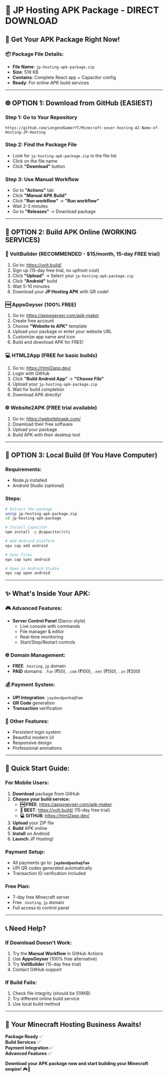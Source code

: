 # 📱 JP Hosting APK Package - DIRECT DOWNLOAD

## 🚀 **Get Your APK Package Right Now!**

### **📦 Package File Details:**
- **File Name**: `jp-hosting-apk-package.zip`
- **Size**: 519 KB
- **Contains**: Complete React app + Capacitor config
- **Ready**: For online APK build services

---

## 🌐 **OPTION 1: Download from GitHub (EASIEST)**

### **Step 1: Go to Your Repository**
```
https://github.com/LengendGamerYT/Minecraft-sever-hosting-AI-Name-of-Hosting-JP-Hosting
```

### **Step 2: Find the Package File**
- Look for `jp-hosting-apk-package.zip` in the file list
- Click on the file name
- Click **"Download"** button

### **Step 3: Use Manual Workflow**
- Go to **"Actions"** tab
- Click **"Manual APK Build"** 
- Click **"Run workflow"** → **"Run workflow"**
- Wait 2-3 minutes
- Go to **"Releases"** → Download package

---

## 🔨 **OPTION 2: Build APK Online (WORKING SERVICES)**

### **🚀 VoltBuilder (RECOMMENDED - $15/month, 15-day FREE trial)**
1. Go to: https://volt.build/
2. Sign up (15-day free trial, no upfront cost)
3. Click **"Upload"** → Select your `jp-hosting-apk-package.zip`
4. Click **"Android"** build
5. Wait 5-10 minutes
6. Download your **JP Hosting APK** with QR code!

### **🆓 AppsGeyser (100% FREE)**
1. Go to: https://appsgeyser.com/apk-maker
2. Create free account
3. Choose **"Website to APK"** template
4. Upload your package or enter your website URL
5. Customize app name and icon
6. Build and download APK for FREE!

### **💻 HTML2App (FREE for basic builds)**
1. Go to: https://html2app.dev/
2. Login with GitHub
3. Click **"Build Android App"** → **"Choose File"**
4. Upload your `jp-hosting-apk-package.zip`
5. Wait for build completion
6. Download APK directly!

### **🌐 Website2APK (FREE trial available)**
1. Go to: https://websitetoapk.com/
2. Download their free software
3. Upload your package
4. Build APK with their desktop tool

---

## 📱 **OPTION 3: Local Build (If You Have Computer)**

### **Requirements:**
- Node.js installed
- Android Studio (optional)

### **Steps:**
```bash
# Extract the package
unzip jp-hosting-apk-package.zip
cd jp-hosting-apk-package

# Install Capacitor
npm install -g @capacitor/cli

# Add Android platform
npx cap add android

# Sync files
npx cap sync android

# Open in Android Studio
npx cap open android
```

---

## ✨ **What's Inside Your APK:**

### **🎮 Advanced Features:**
- **Server Control Panel** (Darco-style)
  - Live console with commands
  - File manager & editor
  - Real-time monitoring
  - Start/Stop/Restart controls

### **🌐 Domain Management:**
- **FREE** `.hosting.jp` domain
- **PAID** domains: `.fun` (₹50), `.com` (₹100), `.net` (₹150), `.in` (₹200)

### **💰 Payment System:**
- **UPI Integration**: `jaydendpenha@fam`
- **QR Code** generation
- **Transaction** verification

### **🔐 Other Features:**
- Persistent login system
- Beautiful modern UI
- Responsive design
- Professional animations

---

## 🎯 **Quick Start Guide:**

### **For Mobile Users:**
1. **Download** package from GitHub
2. **Choose your build service:**
   - **🆓 FREE**: https://appsgeyser.com/apk-maker
   - **🚀 BEST**: https://volt.build/ (15-day free trial)
   - **💻 GITHUB**: https://html2app.dev/
3. **Upload** your ZIP file
4. **Build** APK online
5. **Install** on Android
6. **Launch** JP Hosting!

### **Payment Setup:**
- All payments go to: **`jaydendpenha@fam`**
- UPI QR codes generated automatically
- Transaction ID verification included

### **Free Plan:**
- 7-day free Minecraft server
- Free `.hosting.jp` domain
- Full access to control panel

---

## 📞 **Need Help?**

### **If Download Doesn't Work:**
1. Try the **Manual Workflow** in GitHub Actions
2. Use **AppsGeyser** (100% free alternative)
3. Try **VoltBuilder** (15-day free trial)
4. Contact GitHub support

### **If Build Fails:**
1. Check file integrity (should be 519KB)
2. Try different online build service
3. Use local build method

---

## 🚀 **Your Minecraft Hosting Business Awaits!**

**Package Ready** ✅  
**Build Services** ✅  
**Payment Integration** ✅  
**Advanced Features** ✅  

**Download your APK package now and start building your Minecraft empire!** 🎮👑